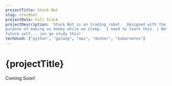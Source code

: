 ```yaml
---
projectTitle: Stock Bot
slug: stockbot
projectRole: Full Stack
projectDescription: 'Stock Bot is an trading robot.  Designed with the sole
purpose of making us money while we sleep.  I need to learn this. | Note to
future self... jon go study this!'
techUsed: ["python", "golang", "aws", "docker", "kubernetes"]
---
```


# {projectTitle}

Coming Soon!
